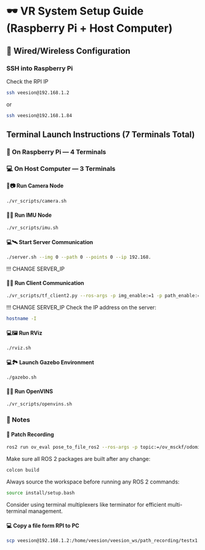 # 🕶️ VR System Setup Guide (Raspberry Pi + Host Computer)

## 🔌 Wired/Wireless Configuration

### SSH into Raspberry Pi
Check the RPI IP
```sh
ssh veesion@192.168.1.2
```
or 
```sh
ssh veesion@192.168.1.84
```
## Terminal Launch Instructions (7 Terminals Total)
### 🍓 On Raspberry Pi — 4 Terminals
### 💻 On Host Computer — 3 Terminals

#### 🍓📷 Run Camera Node
```sh
./vr_scripts/camera.sh
```
#### 🍓📡 Run IMU Node
```sh
./vr_scripts/imu.sh
```
#### 💻🛰️ Start Server Communication
```sh
./server.sh --img 0 --path 0 --points 0 --ip 192.168. 
```
!!! CHANGE SERVER_IP

#### 🍓🌐 Run Client Communication
```sh
./vr_scripts/tf_client2.py --ros-args -p img_enable:=1 -p path_enable:=0 -p points_enable:=0 -p server_ip:=192.168.  
```
!!! CHANGE SERVER_IP
Check the IP address on the server:
```sh
hostname -I
```

#### 💻🖼️ Run RViz
```sh
./rviz.sh
```
#### 💻🏞️ Launch Gazebo Environment
```sh
./gazebo.sh
```

#### 🍓🧠 Run OpenVINS
```sh
./vr_scripts/openvins.sh
```

### 📝 Notes

#### 🍓 Patch Recording
```sh
ros2 run ov_eval pose_to_file_ros2 --ros-args -p topic:=/ov_msckf/odomimu -p topic_type:=Odometry -p output:=/home/veesion/veesion_ws/path_recording/test1.txt
```

Make sure all ROS 2 packages are built after any change:
```sh
colcon build
```
Always source the workspace before running any ROS 2 commands:
```sh
source install/setup.bash
```

Consider using terminal multiplexers like terminator for efficient multi-terminal management.
#### 💻 Copy a file form RPI to PC
```sh
scp veesion@192.168.1.2:/home/veesion/veesion_ws/path_recording/testx1.txt ~/Desktop/paths/
```


